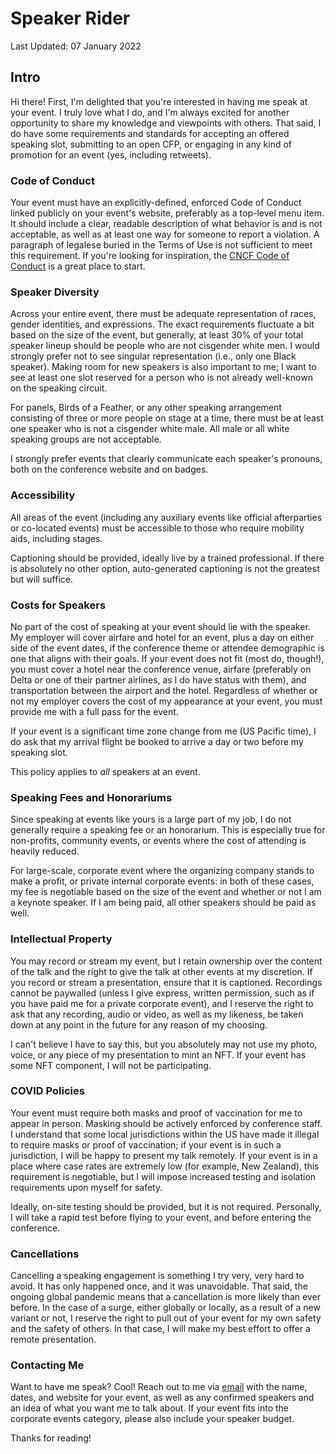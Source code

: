 # Speaker Rider

Last Updated: 07 January 2022

## Intro

Hi there! First, I'm delighted that you're interested in having me speak at your event. I truly love what I do, and I'm always excited for another opportunity to share my knowledge and viewpoints with others. That said, I do have some requirements and standards for accepting an offered speaking slot, submitting to an open CFP, or engaging in any kind of promotion for an event (yes, including retweets).

### Code of Conduct

Your event must have an explicitly-defined, enforced Code of Conduct linked publicly on your event's website, preferably as a top-level menu item. It should include a clear, readable description of what behavior is and is not acceptable, as well as at least one way for someone to report a violation. A paragraph of legalese buried in the Terms of Use is not sufficient to meet this requirement. If you're looking for inspiration, the [CNCF Code of Conduct](https://github.com/cncf/foundation/blob/master/code-of-conduct.md) is a great place to start.

### Speaker Diversity

Across your entire event, there must be adequate representation of races, gender identities, and expressions. The exact requirements fluctuate a bit based on the size of the event, but generally, at least 30% of your total speaker lineup should be people who are not cisgender white men. I would strongly prefer not to see singular representation (i.e., only one Black speaker). Making room for new speakers is also important to me; I want to see at least one slot reserved for a person who is not already well-known on the speaking circuit.

For panels, Birds of a Feather, or any other speaking arrangement consisting of three or more people on stage at a time, there must be at least one speaker who is not a cisgender white male. All male or all white speaking groups are not acceptable.

I strongly prefer events that clearly communicate each speaker's pronouns, both on the conference website and on badges. 

### Accessibility

All areas of the event (including any auxiliary events like official afterparties or co-located events) must be accessible to those who require mobility aids, including stages. 

Captioning should be provided, ideally live by a trained professional. If there is absolutely no other option, auto-generated captioning is not the greatest but will suffice. 

### Costs for Speakers

No part of the cost of speaking at your event should lie with the speaker. My employer will cover airfare and hotel for an event, plus a day on either side of the event dates, if the conference theme or attendee demographic is one that aligns with their goals. If your event does not fit (most do, though!), you must cover a hotel near the conference venue, airfare (preferably on Delta or one of their partner airlines, as I do have status with them), and transportation between the airport and the hotel. Regardless of whether or not my employer covers the cost of my appearance at your event, you must provide me with a full pass for the event.

If your event is a significant time zone change from me (US Pacific time), I do ask that my arrival flight be booked to arrive a day or two before my speaking slot. 

This policy applies to *all* speakers at an event.

### Speaking Fees and Honorariums

Since speaking at events like yours is a large part of my job, I do not generally require a speaking fee or an honorarium. This is especially true for non-profits, community events, or events where the cost of attending is heavily reduced.

For large-scale, corporate event where the organizing company stands to make a profit, or private internal corporate events: in both of these cases, my fee is negotiable based on the size of the event and whether or not I am a keynote speaker. If I am being paid, all other speakers should be paid as well.

### Intellectual Property

You may record or stream my event, but I retain ownership over the content of the talk and the right to give the talk at other events at my discretion. If you record or stream a presentation, ensure that it is captioned. Recordings cannot be paywalled (unless I give express, written permission, such as if you have paid me for a private corporate event), and I reserve the right to ask that any recording, audio or video, as well as my likeness, be taken down at any point in the future for any reason of my choosing.

I can't believe I have to say this, but you absolutely may not use my photo, voice, or any piece of my presentation to mint an NFT. If your event has some NFT component, I will not be participating.

### COVID Policies

Your event must require both masks and proof of vaccination for me to appear in person. Masking should be actively enforced by conference staff. I understand that some local jurisdictions within the US have made it illegal to require masks or proof of vaccination; if your event is in such a jurisdiction, I will be happy to present my talk remotely. If your event is in a place where case rates are extremely low (for example, New Zealand), this requirement is negotiable, but I will impose increased testing and isolation requirements upon myself for safety.

Ideally, on-site testing should be provided, but it is not required. Personally, I will take a rapid test before flying to your event, and before entering the conference. 

### Cancellations

Cancelling a speaking engagement is something I try very, very hard to avoid. It has only happened once, and it was unavoidable. That said, the ongoing global pandemic means that a cancellation is more likely than ever before. In the case of a surge, either globally or locally, as a result of a new variant or not, I reserve the right to pull out of your event for my own safety and the safety of others. In that case, I will make my best effort to offer a remote presentation. 

### Contacting Me

Want to have me speak? Cool! Reach out to me via [email](mailto:kat.cosgrove@gmail.com) with the name, dates, and website for your event, as well as any confirmed speakers and an idea of what you want me to talk about. If your event fits into the corporate events category, please also include your speaker budget.

Thanks for reading!